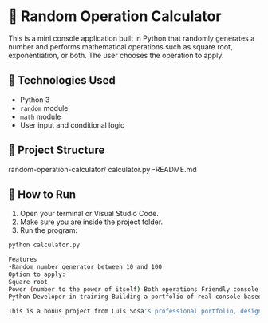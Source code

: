 # 🎲 Random Operation Calculator

This is a mini console application built in Python that randomly generates a number and performs mathematical operations such as square root, exponentiation, or both. The user chooses the operation to apply.

## 🧠 Technologies Used

- Python 3
- `random` module
- `math` module
- User input and conditional logic

## 📂 Project Structure

random-operation-calculator/ calculator.py -README.md

## 🚀 How to Run

1. Open your terminal or Visual Studio Code.
2. Make sure you are inside the project folder.
3. Run the program:

```bash
python calculator.py

Features
•Random number generator between 10 and 100
Option to apply:
Square root
Power (number to the power of itself) Both operations Friendly console interaction Author Luis Sosa
Python Developer in training Building a portfolio of real console-based apps

This is a bonus project from Luis Sosa's professional portfolio, designed to practice the use of modules and math operations in Python.
